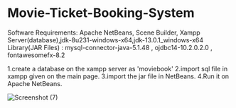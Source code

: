 # Movie-Ticket-Booking-System

Software Requirements: Apache NetBeans, Scene Builder, Xampp Server(database),jdk-8u231-windows-x64,jdk-13.0.1_windows-x64
Library(JAR Files) : mysql-connector-java-5.1.48 , ojdbc14-10.2.0.2.0 , fontawesomefx-8.2

1.create a database on the xampp server as 'moviebook'
2.import sql file in xampp given on the main page.
3.import the jar file in NetBeans.
4.Run it on Apache NetBeans.


![Screenshot (7)](https://github.com/Gauthambhandary/Movie-Ticket-Booking-System/assets/76608448/3c3598c0-b39e-4dde-967c-d6773a685e38)

   

